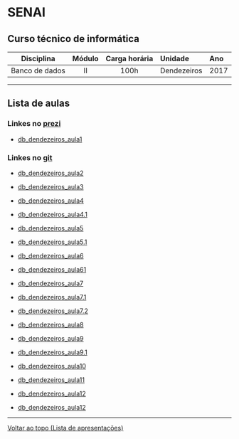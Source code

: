 # SENAI

## Curso técnico de informática

|Disciplina|Módulo|Carga horária|Unidade|Ano|
|----------|:----:|:-----------:|:------|:--|
|Banco de dados|II|100h|Dendezeiros|2017|

---

## Lista de aulas

### Linkes no [prezi]

[prezi]: http://www.prezi.com

* [db_dendezeiros_aula1](https://prezi.com/view/j9YWlNLCmclDY9QW2Evs/)

### Linkes no [git]

[git]: https://github.com/tmenegaz/db_dendezeiros#senai

* [db_dendezeiros_aula2](https://github.com/tmenegaz/db_dendezeiros/blob/master/assunto/introducao.md#conceitos)

* [db_dendezeiros_aula3](https://github.com/tmenegaz/db_dendezeiros/blob/master/assunto/visitaTecnica.md#visita-técnica)

* [db_dendezeiros_aula4](https://github.com/tmenegaz/db_dendezeiros/blob/master/assunto/ansRequisitos.md#análise-de-requisitos)

* [db_dendezeiros_aula4.1](https://github.com/tmenegaz/db_dendezeiros/blob/master/assunto/casos.md#loja-de-cds)

* [db_dendezeiros_aula5](https://github.com/tmenegaz/db_dendezeiros/blob/master/assunto/casos.md#vendedor-de-capelinha)

* [db_dendezeiros_aula5.1](https://github.com/tmenegaz/db_dendezeiros/blob/master/assunto/convencaoParaDiagrama.md#convenção-para-a-utilização-do-diagrama)

* [db_dendezeiros_aula6](https://github.com/tmenegaz/db_dendezeiros/blob/master/avaliacao.md#a-1ª-avaliação)

* [db_dendezeiros_aula61](https://github.com/tmenegaz/db_dendezeiros/blob/master/assunto/av1.md#gabarito)

* [db_dendezeiros_aula7](https://github.com/tmenegaz/db_dendezeiros/blob/master/assunto/casos.md#aluguel-de-filmes)

* [db_dendezeiros_aula7.1](https://github.com/tmenegaz/db_dendezeiros/blob/master/assunto/casos.md#imóvel)

* [db_dendezeiros_aula7.2](https://github.com/tmenegaz/db_dendezeiros/blob/master/assunto/casos.md#treinamento-sa)

* [db_dendezeiros_aula8](https://github.com/tmenegaz/db_dendezeiros/blob/master/assunto/formas_normais.md#normalização)

* [db_dendezeiros_aula9](https://github.com/tmenegaz/db_dendezeiros/blob/master/assunto/atividade.md#atividade)

* [db_dendezeiros_aula9.1](https://github.com/tmenegaz/db_dendezeiros/blob/master/avaliacao.md#devolução-das-provas-corrigidas-1)

* [db_dendezeiros_aula10](https://github.com/tmenegaz/db_dendezeiros/blob/master/logico2fisico.md#modelo-lógico)

* [db_dendezeiros_aula11](https://github.com/tmenegaz/db_dendezeiros/blob/master/fisico.md#modelo-físico)

* [db_dendezeiros_aula12](https://github.com/tmenegaz/db_dendezeiros/blob/master/avaliacao.md#devolução-das-provas-corrigidas-2)

* [db_dendezeiros_aula12](https://github.com/tmenegaz/db_dendezeiros/blob/master/assunto/fisico.md#para-criar-um-banco-no-mysql)

---

[Voltar ao topo (Lista de apresentações)](#lista-de-aulas)

